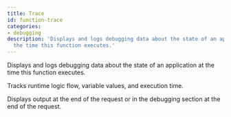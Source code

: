 ```yaml
---
title: Trace
id: function-trace
categories:
- debugging
description: 'Displays and logs debugging data about the state of an application at
  the time this function executes.'
---
```


Displays and logs debugging data about the state of an application at the time this function executes.

Tracks runtime logic flow, variable values, and execution time.

Displays output at the end of the request or in the debugging section at the end of the request.
